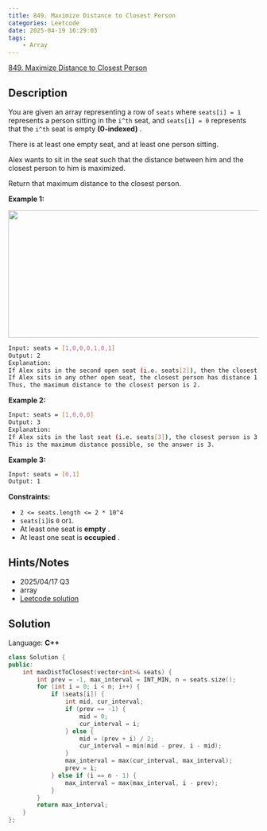 ```yaml
---
title: 849. Maximize Distance to Closest Person
categories: Leetcode
date: 2025-04-19 16:29:03
tags:
    - Array
---
```


[849. Maximize Distance to Closest Person](https://leetcode.com/problems/maximize-distance-to-closest-person/description/?envType=company&envId=snapchat&favoriteSlug=snapchat-more-than-six-months)

## Description

You are given an array representing a row of `seats` where `seats[i] = 1` represents a person sitting in the `i^th` seat, and `seats[i] = 0` represents that the `i^th` seat is empty **(0-indexed)** .

There is at least one empty seat, and at least one person sitting.

Alex wants to sit in the seat such that the distance between him and the closest person to him is maximized.

Return that maximum distance to the closest person.

**Example 1:**

<img alt="" src="https://assets.leetcode.com/uploads/2020/09/10/distance.jpg" style="width: 650px; height: 257px;">

```bash
Input: seats = [1,0,0,0,1,0,1]
Output: 2
Explanation:
If Alex sits in the second open seat (i.e. seats[2]), then the closest person has distance 2.
If Alex sits in any other open seat, the closest person has distance 1.
Thus, the maximum distance to the closest person is 2.
```

**Example 2:**

```bash
Input: seats = [1,0,0,0]
Output: 3
Explanation:
If Alex sits in the last seat (i.e. seats[3]), the closest person is 3 seats away.
This is the maximum distance possible, so the answer is 3.
```

**Example 3:**

```bash
Input: seats = [0,1]
Output: 1
```

**Constraints:**

- `2 <= seats.length <= 2 * 10^4`
- `seats[i]`is `0` or`1`.
- At least one seat is **empty** .
- At least one seat is **occupied** .

## Hints/Notes

- 2025/04/17 Q3
- array
- [Leetcode solution](https://leetcode.com/problems/maximize-distance-to-closest-person/editorial/)

## Solution

Language: **C++**

```C++
class Solution {
public:
    int maxDistToClosest(vector<int>& seats) {
        int prev = -1, max_interval = INT_MIN, n = seats.size();
        for (int i = 0; i < n; i++) {
            if (seats[i]) {
                int mid, cur_interval;
                if (prev == -1) {
                    mid = 0;
                    cur_interval = i;
                } else {
                    mid = (prev + i) / 2;
                    cur_interval = min(mid - prev, i - mid);
                }
                max_interval = max(cur_interval, max_interval);
                prev = i;
            } else if (i == n - 1) {
                max_interval = max(max_interval, i - prev);
            }
        }
        return max_interval;
    }
};
```
